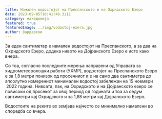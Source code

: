 ```yaml
---
title: Намален водостојот на Преспанското и на Охридското Езеро
date: 2023-09-05T16:41:48.311Z
category: македонија
featured: true
featuredImage: ../img/vodostoj-ezera.jpg
author: Вардарски
---
```

<!--StartFragment-->

За еден сантиметар е намален водостојот на Преспанското, а за два на Охридското Езеро, додека нивото на Дојранското Езеро е исто како вчера.

Со тоа, согласно последните мерења направени од Управата за хидрометеоролошки работи (УХМР), водостојот на Преспанското Езеро е за 1,8 метри понизок од просечниот и е на само два сантиметра до апсолутно измерениот минимален водостој забележан на 15 ноември  2022 година. Нивоата, пак, на Охридското и на Дојранското езеро се повисоки од просекот за овој период од годината и тоа за седум сантиметри кај Охридското и за 1,88 метри кај Дојранското Езеро.

Водостоите на реките во земјава најчесто се минимално намалени во споредба со вчера.

<!--EndFragment-->